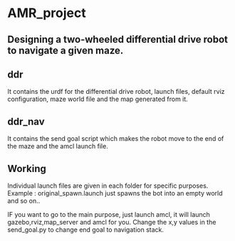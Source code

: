 # AMR_project  
## Designing a two-wheeled differential drive robot to navigate a given maze.

## ddr 
It contains the urdf for the differential drive robot, launch files, default rviz configuration, maze world file and the map generated from it.

## ddr_nav
It contains the send goal script which makes the robot move to the end of the maze and the amcl launch file.

## Working 
Individual launch files are given in each folder for specific purposes. Example : original_spawn.launch just spawns the bot into an empty world and so on..

IF you want to go to the main purpose, just launch amcl, it will launch gazebo,rviz,map_server and amcl for you. Change the x,y values in the send_goal.py
to change end goal to navigation stack.

